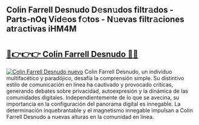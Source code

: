 ## Colin Farrell Desnudo D𝚎sn𝚞dos filtr𝚊dos - Parts-nOq Vid𝚎os f𝚘tos - N𝚞evas filtr𝚊ciones atr𝚊ctivas iHM4M

# <h2><a href="http://mb65lm.tromn.icu/?c=Colin+Farrell+Desnudo">🔗👉👉👉 Colin Farrell Desnudo 🔗🔗</a></h2>

[![Colin Farrell Desnudo nuevo](https://i.imgur.com/pEAQMta.gif)](http://mb65lm.tromn.icu/?c=Colin+Farrell+Desnudo)
Colin Farrell Desnudo, un individuo multifacético y paradójico, desafía la comprensión simple. Su distintivo estilo de comunicación en línea ha cautivado y provocado críticas, generando debates sobre privacidad, autoexpresión y la dinámica de las comunidades digitales. Independientemente de lo que se avecina, su importancia en la configuración del panorama digital es innegable. La determinación inquebrantable y el magnetismo innegable impulsan a Colin Farrell Desnudo a nuevas alturas en la comunidad en línea.
